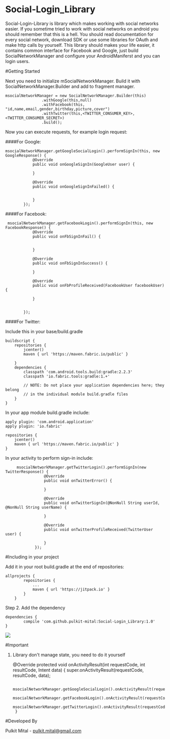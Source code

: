 # Social-Login_Library
Social-Login-Library is library which makes working with social networks easier. If you sometime tried to work with social networks on android you should remember that this is a hell. You should read documentation for every social network, download SDK or use some libraries for OAuth and make http calls by yourself. This library should makes your life easier, it contains common interface for Facebook and Google, just build SocialNetworkManager and configure your AndroidManiferst and you can login users.


#Getting Started


Next you need to initialize mSocialNetworkManager. Build it with SocialNetworkManager.Builder and add to fragment manager.

    msocialNetworkManager = new SocialNetworkManager.Builder(this)
                    .withGoogle(this,null)
                    .withFacebook(this, "id,name,email,gender,birthday,picture,cover")
                    .withTwitter(this,<TWITTER_CONSUMER_KEY>,<TWITTER_CONSUMER_SECRET>)
                    .build();


Now you can execute requests, for example login request:

####For Google:

    msocialNetworkManager.getGoogleSocialLogin().performSignIn(this, new GoogleResponse() {
                @Override
                public void onGoogleSignIn(GoogleUser user) {

                }

                @Override
                public void onGoogleSignInFailed() {


                }
            });


####For Facebook:

     msocialNetworkManager.getFacebookLogin().performSignIn(this, new FacebookResponse() {
                @Override
                public void onFbSignInFail() {


                }

                @Override
                public void onFbSignInSuccess() {

                }

                @Override
                public void onFbProfileReceived(FacebookUser facebookUser) {

                }


            });


####For Twitter:

Include this in your base/build.gradle

    buildscript {
        repositories {
            jcenter()
            maven { url 'https://maven.fabric.io/public' }

        }
        dependencies {
            classpath 'com.android.tools.build:gradle:2.2.3'
            classpath 'io.fabric.tools:gradle:1.+'

            // NOTE: Do not place your application dependencies here; they belong
            // in the individual module build.gradle files
        }
    }

In your app module build.gradle include:

    apply plugin: 'com.android.application'
    apply plugin: 'io.fabric'

    repositories {
        jcenter()
        maven { url 'https://maven.fabric.io/public' }
    }

 In your activity to perform sign-in include:

         msocialNetworkManager.getTwitterLogin().performSignIn(new TwitterResponse() {
                     @Override
                     public void onTwitterError() {

                     }

                     @Override
                     public void onTwitterSignIn(@NonNull String userId, @NonNull String userName) {

                     }

                     @Override
                     public void onTwitterProfileReceived(TwitterUser user) {

                     }
                 });


#Including in your project

Add it in your root build.gradle at the end of repositories:

    allprojects {
    		repositories {
    			...
    			maven { url 'https://jitpack.io' }
    		}
    	}

Step 2. Add the dependency

   	dependencies {
   	        compile 'com.github.pulkit-mital:Social-Login_Library:1.0'
   	}

[![](https://jitpack.io/v/pulkit-mital/Social-Login_Library.svg)](https://jitpack.io/#pulkit-mital/Social-Login_Library)


#Important

1) Library don't manage state, you need to do it yourself


    @Override
        protected void onActivityResult(int requestCode, int resultCode, Intent data) {
            super.onActivityResult(requestCode, resultCode, data);

            msocialNetworkManager.getGoogleSocialLogin().onActivityResult(requestCode,resultCode,data);
            msocialNetworkManager.getFacebookLogin().onActivityResult(requestCode,resultCode,data);
            msocialNetworkManager.getTwitterLogin().onActivityResult(requestCode,resultCode,data);
        }



#Developed By

Pulkit Mital - pulkit.mital@gmail.com





